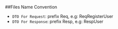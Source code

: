 ##Files Name Convention

- `DTO For Request`: prefix Req, e.g: ReqRegisterUser
- `DTO For Response`: prefix Resp, e.g: RespUser